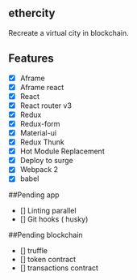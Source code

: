 ## ethercity

Recreate a virtual city in blockchain.

## Features

- [x] Aframe
- [x] Aframe react
- [x] React
- [x] React router v3
- [x] Redux
- [x] Redux-form
- [x] Material-ui
- [x] Redux Thunk
- [x] Hot Module Replacement
- [x] Deploy to surge
- [x] Webpack 2
- [x] babel

##Pending app

- [] Linting parallel
- [] Git hooks ( husky)

##Pending blockchain
- [] truffle
- [] token contract
- [] transactions contract
